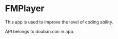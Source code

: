 # FMPlayer

This app is used to improve the level of coding ability.

API belongs to douban.con in app.